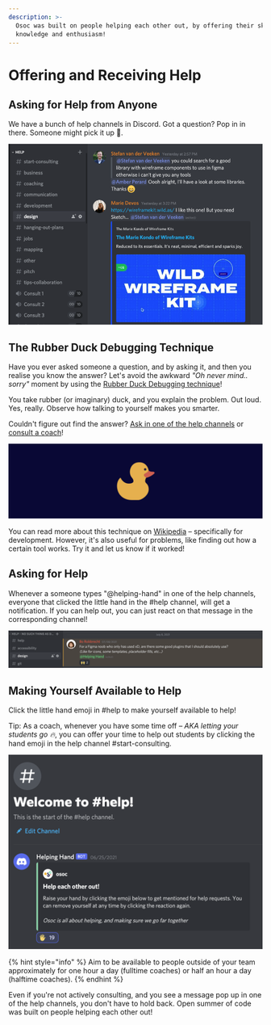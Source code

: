 ```yaml
---
description: >-
  Osoc was built on people helping each other out, by offering their skills,
  knowledge and enthusiasm!
---
```


# Offering and Receiving Help

## Asking for Help from Anyone

We have a bunch of help channels in Discord. Got a question? Pop in in there. Someone might pick it up 👀. 

![](../../.gitbook/assets/screenshot-2020-07-10-at-17.24.57.png)

## The Rubber Duck Debugging Technique

Have you ever asked someone a question, and by asking it, and then you realise you know the answer? Let's avoid the awkward _"Oh never mind.. sorry"_ moment by using the [Rubber Duck Debugging technique](https://en.wikipedia.org/wiki/Rubber_duck_debugging)!

You take rubber \(or imaginary\) duck, and you explain the problem. Out loud. Yes, really. Observe how talking to yourself makes you smarter.

Couldn't figure out find the answer? [Ask in one of the help channels](remote-helping.md#asking-for-help-from-anyone) or [consult a coach](remote-helping.md#asking-for-help-from-coaches)!

![A duck](../../.gitbook/assets/screenshot-2020-07-10-at-17.39.04.png)

You can read more about this technique on [Wikipedia](https://en.wikipedia.org/wiki/Rubber_duck_debugging) – specifically for development. However, it's also useful for problems, like finding out how a certain tool works. Try it and let us know if it worked!

## Asking for Help

Whenever a someone types "@helping-hand" in one of the help channels, everyone that clicked the little hand in the \#help channel, will get a notification. If you can help out, you can just react on that message in the corresponding channel!

![](../../.gitbook/assets/screenshot-2021-07-11-at-08.30.11.png)

## Making Yourself Available to Help

Click the little hand emoji in \#help to make yourself available to help!

Tip: As a coach, whenever you have some time off _– AKA letting your students go 🔥_, you can offer your time to help out students by clicking the hand emoji in the help channel \#start-consulting.

![\#help channel](../../.gitbook/assets/screenshot-2021-07-11-at-08.27.29.png)

{% hint style="info" %}
Aim to be available to people outside of your team approximately for one hour a day \(fulltime coaches\) or half an hour a day \(halftime coaches\).
{% endhint %}

Even if you're not actively consulting, and you see a message pop up in one of the help channels, you don't have to hold back. Open summer of code was built on people helping each other out!

